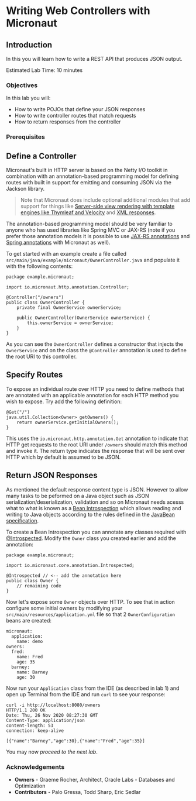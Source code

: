 # Writing Web Controllers with Micronaut

## Introduction
In this you will learn how to write a REST API that produces JSON output.

Estimated Lab Time: 10 minutes

### Objectives

In this lab you will:
* How to write POJOs that define your JSON responses
* How to write controller routes that match requests
* How to return responses from the controller

### Prerequisites

## Define a Controller

Micronaut's built in HTTP server is based on the Netty I/O toolkit in combination with an annotation-based programming model for defining routes with built in support for emitting and consuming JSON via the Jackson library.

> Note that Micronaut does include optional additional modules that add support for things like [Server-side view rendering with template engines like Thymleaf and Velocity](https://micronaut-projects.github.io/micronaut-views/latest/guide/) and [XML responses](https://micronaut-projects.github.io/micronaut-jackson-xml/latest/guide/index.html).

The annotation-based programming model should be very familiar to anyone who has used libraries like Spring MVC or JAX-RS (note if you prefer those annotation models it is possible to use [JAX-RS annotations](https://micronaut-projects.github.io/micronaut-jaxrs/latest/guide/index.html) and [Spring annotations](https://micronaut-projects.github.io/micronaut-spring/latest/guide/) with Micronaut as well).

To get started with an example create a file called `src/main/java/example/micronaut/OwnerController.java` and populate it with the following contents:

```
package example.micronaut;

import io.micronaut.http.annotation.Controller;

@Controller("/owners")
public class OwnerController {
    private final OwnerService ownerService;

    public OwnerController(OwnerService ownerService) {
        this.ownerService = ownerService;
    }
}
```

As you can see the `OwnerController` defines a constructor that injects the `OwnerService` and on the class the `@Controller` annotation is used to define the root URI to this controller.


## Specify Routes

To expose an individual route over HTTP you need to define methods that are annotated with an applicable annotation for each HTTP method you wish to expose. Try add the following definition:

```
@Get("/")
java.util.Collection<Owner> getOwners() {
    return ownerService.getInitialOwners();
}
```

This uses the `io.micronaut.http.annotation.Get` annotation to indicate that HTTP get requests to the root URI under `/owners` should match this method and invoke it. The return type indicates the response that will be sent over HTTP which by default is assumed to be JSON.


## Return JSON Responses

As mentioned the default response content type is JSON. However to allow many tasks to be peformed on a Java object such as JSON serialization/deserialization, validation and so on Micronaut needs acesss what to what is known as a [Bean Introspection](https://docs.micronaut.io/latest/guide/index.html#introspection) which allows reading and writing to Java objects according to the rules defined in the [JavaBean specification](https://www.oracle.com/java/technologies/javase/javabeans-spec.html).

To create a Bean Introspection you can annotate any classes required with [@Introspected](https://docs.micronaut.io/latest/api/io/micronaut/core/annotation/Introspected.html). Modify the `Owner` class you created earlier and add the annotation:

```
package example.micronaut;

import io.micronaut.core.annotation.Introspected;

@Introspected // <-- add the annotation here
public class Owner {
    // remaining code
}

```


Now let's expose some `Owner` objects over HTTP. To see that in action configure some initial owners by modifying your `src/main/resources/application.yml` file so that 2 `OwnerConfiguration` beans are created:

```
micronaut:
  application:
    name: demo
owners:
  fred:
    name: Fred
    age: 35
  barney:
    name: Barney
    age: 30
```

Now run your `Application` class from the IDE (as described in lab 1) and open up Terminal from the IDE and run `curl` to see your response:

```
curl -i http://localhost:8080/owners
HTTP/1.1 200 OK
Date: Thu, 26 Nov 2020 08:27:30 GMT
Content-Type: application/json
content-length: 53
connection: keep-alive

[{"name":"Barney","age":30},{"name":"Fred","age":35}]
```

You may now *proceed to the next lab*.

### Acknowledgements
- **Owners** - Graeme Rocher, Architect, Oracle Labs - Databases and Optimization
- **Contributors** - Palo Gressa, Todd Sharp, Eric Sedlar